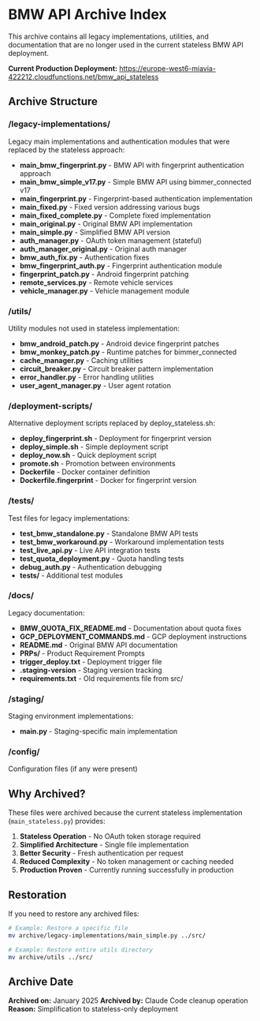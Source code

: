 # BMW API Archive Index

This archive contains all legacy implementations, utilities, and documentation that are no longer used in the current stateless BMW API deployment.

**Current Production Deployment:** https://europe-west6-miavia-422212.cloudfunctions.net/bmw_api_stateless

## Archive Structure

### /legacy-implementations/
Legacy main implementations and authentication modules that were replaced by the stateless approach:

- **main_bmw_fingerprint.py** - BMW API with fingerprint authentication approach
- **main_bmw_simple_v17.py** - Simple BMW API using bimmer_connected v17
- **main_fingerprint.py** - Fingerprint-based authentication implementation
- **main_fixed.py** - Fixed version addressing various bugs
- **main_fixed_complete.py** - Complete fixed implementation
- **main_original.py** - Original BMW API implementation
- **main_simple.py** - Simplified BMW API version
- **auth_manager.py** - OAuth token management (stateful)
- **auth_manager_original.py** - Original auth manager
- **bmw_auth_fix.py** - Authentication fixes
- **bmw_fingerprint_auth.py** - Fingerprint authentication module
- **fingerprint_patch.py** - Android fingerprint patching
- **remote_services.py** - Remote vehicle services
- **vehicle_manager.py** - Vehicle management module

### /utils/
Utility modules not used in stateless implementation:

- **bmw_android_patch.py** - Android device fingerprint patches
- **bmw_monkey_patch.py** - Runtime patches for bimmer_connected
- **cache_manager.py** - Caching utilities
- **circuit_breaker.py** - Circuit breaker pattern implementation
- **error_handler.py** - Error handling utilities
- **user_agent_manager.py** - User agent rotation

### /deployment-scripts/
Alternative deployment scripts replaced by deploy_stateless.sh:

- **deploy_fingerprint.sh** - Deployment for fingerprint version
- **deploy_simple.sh** - Simple deployment script
- **deploy_now.sh** - Quick deployment script
- **promote.sh** - Promotion between environments
- **Dockerfile** - Docker container definition
- **Dockerfile.fingerprint** - Docker for fingerprint version

### /tests/
Test files for legacy implementations:

- **test_bmw_standalone.py** - Standalone BMW API tests
- **test_bmw_workaround.py** - Workaround implementation tests
- **test_live_api.py** - Live API integration tests
- **test_quota_deployment.py** - Quota handling tests
- **debug_auth.py** - Authentication debugging
- **tests/** - Additional test modules

### /docs/
Legacy documentation:

- **BMW_QUOTA_FIX_README.md** - Documentation about quota fixes
- **GCP_DEPLOYMENT_COMMANDS.md** - GCP deployment instructions
- **README.md** - Original BMW API documentation
- **PRPs/** - Product Requirement Prompts
- **trigger_deploy.txt** - Deployment trigger file
- **.staging-version** - Staging version tracking
- **requirements.txt** - Old requirements file from src/

### /staging/
Staging environment implementations:

- **main.py** - Staging-specific main implementation

### /config/
Configuration files (if any were present)

## Why Archived?

These files were archived because the current stateless implementation (`main_stateless.py`) provides:

1. **Stateless Operation** - No OAuth token storage required
2. **Simplified Architecture** - Single file implementation
3. **Better Security** - Fresh authentication per request
4. **Reduced Complexity** - No token management or caching needed
5. **Production Proven** - Currently running successfully in production

## Restoration

If you need to restore any archived files:
```bash
# Example: Restore a specific file
mv archive/legacy-implementations/main_simple.py ../src/

# Example: Restore entire utils directory
mv archive/utils ../src/
```

## Archive Date
**Archived on:** January 2025
**Archived by:** Claude Code cleanup operation
**Reason:** Simplification to stateless-only deployment